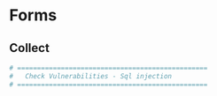 # Forms

## Collect

```sh
# ================================================
#   Check Vulnerabilities - Sql injection
# ================================================